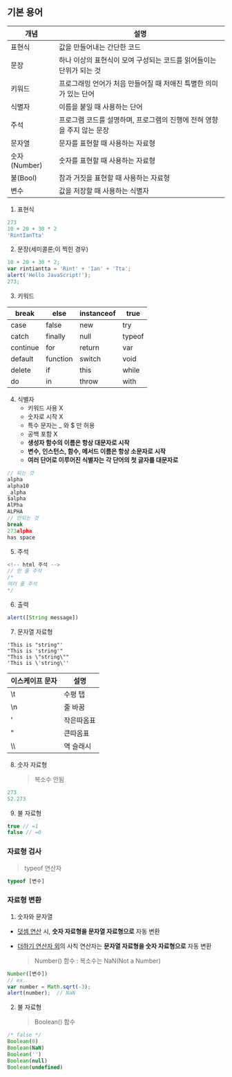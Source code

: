 ## 기본 용어

| 개념         | 설명                                       |
| ---------- | ---------------------------------------- |
| 표현식        | 값을 만들어내는 간단한 코드                          |
| 문장         | 하나 이상의 표현식이 모여 구성되는 코드를 읽어들이는 단위가 되는 것   |
| 키워드        | 프로그래밍 언어가 처음 만들어질 때 저애진 특별한 의미가 있는 단어    |
| 식별자        | 이름을 붙일 때 사용하는 단어                         |
| 주석         | 프로그램 코드를 설명하며, 프로그램의 진행에 전혀 영향을 주지 않는 문장 |
| 문자열        | 문자를 표현할 때 사용하는 자료형                       |
| 숫자(Number) | 숫자를 표현할 때 사용하는 자료형                       |
| 불(Bool)    | 참과 거짓을 표현할 때 사용하는 자료형                    |
| 변수         | 값을 저장할 때 사용하는 식별자                        |

1. 표현식

```javascript
273
10 + 20 + 30 * 2
'RintIanTta'
```

2. 문장(세미콜론;이 찍힌 경우)

```javascript
10 + 20 + 30 * 2;
var rintiantta = 'Rint' + 'Ian' + 'Tta';
alert('Hello JavaScript!');
273;
```

3. 키워드

| break    | else     | instanceof | true   |
| -------- | -------- | ---------- | ------ |
| case     | false    | new        | try    |
| catch    | finally  | null       | typeof |
| continue | for      | return     | var    |
| default  | function | switch     | void   |
| delete   | if       | this       | while  |
| do       | in       | throw      | with   |

4. 식별자
   - 키워드 사용 X
   - 숫자로 시작 X
   - 특수 문자는 _ 와 $ 만 허용
   - 공백 포함 X
   - **생성자 함수의 이름은 항상 대문자로 시작**
   - **변수, 인스턴스, 함수, 메서드 이름은 항상 소문자로 시작**
   - **여러 단어로 이루어진 식별자는 각 단어의 첫 글자를 대문자로**

```javascript
// 되는 것
alpha
alpha10
_alpha
$alpha
AlPha
ALPHA
// 안되는 것
break
273alpha
has space
```

5. 주석

```javascript
<!-- html 주석 -->
// 한 줄 주석
/* 
여러 줄 주석
*/
```

6. 출력

```javascript
alert([String message])
```

7. 문자열 자료형

```
'This is "string"'
"This is 'string'"
"This is \"string\""
'This is \'string\''
```

| 이스케이프 문자 | 설명    |
| -------- | ----- |
| \t       | 수평 탭  |
| \n       | 줄 바꿈  |
| \'       | 작은따옴표 |
| \"       | 큰따옴표  |
| \\\      | 역 슬래시 |

8. 숫자 자료형

   > 복소수 안됨

```javascript
273
52.273
```

9. 불 자료형

```javascript
true // =1
false // =0
```



### 자료형 검사

> typeof 연산자

```javascript
typeof [변수]
```



### 자료형 변환

1. 숫자와 문자열 

- <u>덧셈 연산</u> 시, **숫자 자료형을 문자열 자료형으로** 자동 변환

- <u>더하기 연산자 외</u>의 사칙 연산자는 **문자열 자료형을 숫자 자료형으로** 자동 변환

  > Number() 함수 : 복소수는 NaN(Not a Number)

```javascript
Number([변수])
// ex.
var number = Math.sqrt(-3);
alert(number);	// NaN
```

2. 불 자료형

   > Boolean() 함수

```javascript
/* false */
Boolean(0)
Boolean(NaN)
Boolean('')
Boolean(null)
Boolean(undefined)
```

### 